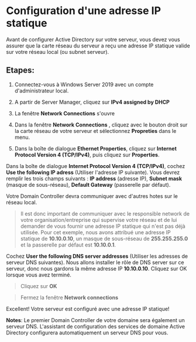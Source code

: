 # Configuration d'une adresse IP statique

Avant de configurer Active Directory sur votre serveur, vous devez vous assurer que la carte réseau du serveur a reçu une adresse IP statique valide sur votre réseau local (ou subnet serveur).

## Etapes:

1. Connectez-vous à Windows Server 2019 avec un compte d'administrateur local.

2. A partir de Server Manager, cliquez sur **IPv4 assigned by DHCP**



3. La fenêtre **Network Connections** s'ouvre


4. Dans la fenêtre **Network Connections** , cliquez avec le bouton droit sur la carte réseau de votre serveur et sélectionnez **Propreties** dans le menu.


5. Dans la boîte de dialogue **Ethernet Properties**, cliquez sur **Internet Protocol Version 4 (TCP/IPv4)**, puis cliquez sur **Properties**.


Dans la boîte de dialogue **Internet Protocol Version 4 (TCP/IPv4)**, cochez **Use the following IP adress** (Utiliser l'adresse IP suivante). Vous devrez remplir les trois champs suivants : **IP address** (adresse IP), **Subnet mask** (masque de sous-réseau), **Default Gateway** (passerelle par défaut).


Votre Domain Controller devra communiquer avec d'autres hotes sur le réseau local.
> Il est donc important de communiquer avec le responsible network de votre organisation/entreprise qui supervise votre réseau et de lui demander de vous fournir une adresse IP statique qui n'est pas déjà utilisée. 
Pour cet exemple, nous avons attribué une adresse IP statique de **10.10.0.10**, un masque de sous-réseau de **255.255.255.0** et la passerelle par défaut est **10.10.0.1**.

Cochez **User the following DNS server addresses** (Utiliser les adresses de serveur DNS suivantes). Nous allons installer le rôle de DNS server sur ce serveur, donc nous gardons la même adresse IP **10.10.0.10**. Cliquez sur OK lorsque vous avez terminé.

> Cliquez sur **OK**



> Fermez la fenêtre **Network connections**



Excellent! Votre serveur est configuré avec une adresse IP statique!



**Notes**: Le premier Domain Controller de votre domaine sera également un serveur DNS. L'assistant de configuration des services de domaine Active Directory configurera automatiquement un serveur DNS pour vous.
